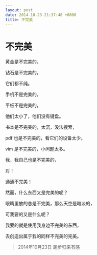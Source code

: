 ```yaml
---
layout: post
date: 2014-10-23 21:37:48 +0800
title: 不完美
---
```

# 不完美



黄金是不完美的，

钻石是不完美的，

它们都不纯。

手机不是完美的，

平板不是完美的，

他们太小了，他们没有键盘。

书本是不完美的，太沉，没法搜索，

pdf 也是不完美的，看它们的设备太少。

vim 是不完美的，小问题太多。


我，我自己也是不完美的，

对！

通通不完美！

然而，什么东西又是完美的呢？

眼睛里放的总是不完美，那么天空是暗淡的，

可我要的又是什么呢？

我要的就是使用我身边不完美的东西，

去创造出属于我的同样不完美的完美。

>2014年10月23日 跑步归来有感